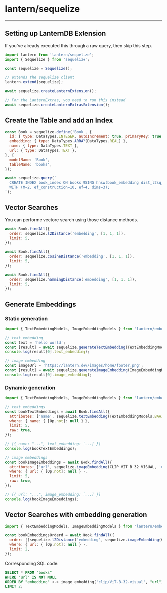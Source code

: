 # lantern/sequelize

---

## Setting up LanternDB Extension

If you've already executed this through a raw query, then skip this step.

```js
import lantern from 'lantern/sequelize';
import { Sequelize } from 'sequelize';

const sequelize = Sequelize();

// extends the sequelize client
lantern.extend(sequelize);

await sequelize.createLanternExtension();

// For the LanternExtras, you need to run this instead
await sequelize.createLanternExtrasExtension();
```

## Create the Table and add an Index

```js
const Book = sequelize.define('Book', {
  id: { type: DataTypes.INTEGER, autoIncrement: true, primaryKey: true },
  embedding: { type: DataTypes.ARRAY(DataTypes.REAL) },
  name: { type: DataTypes.TEXT },
  url: { type: DataTypes.TEXT },
}, {
  modelName: 'Book',
  tableName: 'books',
});

await sequelize.query(`
  CREATE INDEX book_index ON books USING hnsw(book_embedding dist_l2sq_ops)
  WITH (M=2, ef_construction=10, ef=4, dims=3);
`);
```

## Vector Searches

You can performe vectore search using those distance methods.

```js
await Book.findAll({
  order: sequelize.l2Distance('embedding', [1, 1, 1]),
  limit: 5,
});

await Book.findAll({
  order: sequelize.cosineDistance('embedding', [1, 1, 1]),
  limit: 5,
});

await Book.findAll({
  order: sequelize.hammingDistance('embedding', [1, 1, 1]),
  limit: 5,
});
```

## Generate Embeddings

### Static generation

```js
import { TextEmbeddingModels, ImageEmbeddingModels } from 'lantern/embeddings';

// text embedding
const text = 'hello world';
const [result] = await sequelize.generateTextEmbedding(TextEmbeddingModels.BAAI_BGE_BASE_EN, text);
console.log(result[0].text_embedding);

// image embedding
const imageUrl = 'https://lantern.dev/images/home/footer.png';
const [result] = await sequelize.generateImageEmbedding(ImageEmbeddingModels.CLIP_VIT_B_32_VISUAL, imageUrl);
console.log(result[0].image_embedding);
```

### Dynamic generation

```js
import { TextEmbeddingModels, ImageEmbeddingModels } from 'lantern/embeddings';

// text embeddings
const bookTextEmbeddings = await Book.findAll({
  attributes: ['name', sequelize.textEmbedding(TextEmbeddingModels.BAAI_BGE_BASE_EN, 'name')],
  where: { name: { [Op.not]: null } },
  limit: 5,
  raw: true,
});

// [{ name: "...", text_embedding: [...] }]
console.log(bookTextEmbeddings);

// image embeddings
const bookImageEmbeddings = await Book.findAll({
  attributes: ['url', sequelize.imageEmbedding(CLIP_VIT_B_32_VISUAL, 'url')],
  where: { url: { [Op.not]: null } },
  limit: 5,
  raw: true,
});

// [{ url: "...", image_embedding: [...] }]
console.log(bookImageEmbeddings);
```

## Vector Searches with embedding generation

```js
import { TextEmbeddingModels, ImageEmbeddingModels } from 'lantern/embeddings';

const bookEmbeddingsOrderd = await Book.findAll({
  order: [[sequelize.l2Distance('embedding', sequelize.imageEmbedding(CLIP_VIT_B_32_VISUAL, 'url')), 'desc']],
  where: { url: { [Op.not]: null } },
  limit: 2,
});
```

Corresponding SQL code:

```sql
SELECT * FROM "books"
WHERE "url" IS NOT NULL
ORDER BY "embedding" <-> image_embedding('clip/ViT-B-32-visual', "url") DESC
LIMIT 2;
```

